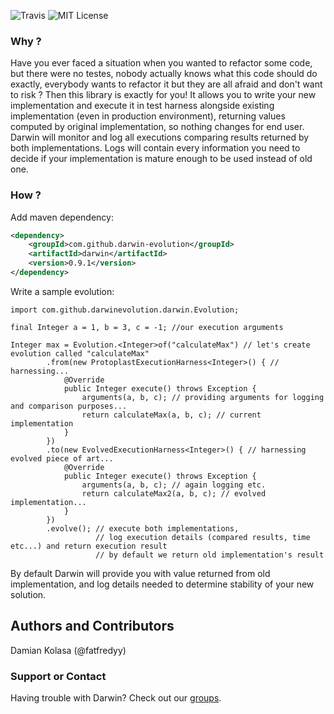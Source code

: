 ![Travis](https://travis-ci.org/darwin-evolution/darwin.svg)
![MIT License](https://img.shields.io/badge/license-MIT-brightgreen.svg)

### Why ?
Have you ever faced a situation when you wanted to refactor some code, but there were no testes, nobody
actually knows what this code should do exactly, everybody wants to refactor it but they are all afraid 
and don't want to risk ? Then this library is exactly for you! It allows you to write your new implementation
and execute it in test harness alongside existing implementation (even in production environment), 
returning values computed by original implementation, so nothing changes for end user. 
Darwin will monitor and log all executions comparing results returned by both implementations.
Logs will contain every information you need to decide if your implementation is mature enough to be used instead 
of old one.

### How ?
Add maven dependency:

```xml
<dependency>
    <groupId>com.github.darwin-evolution</groupId>
    <artifactId>darwin</artifactId>
    <version>0.9.1</version>
</dependency>
```

Write a sample evolution:

    import com.github.darwinevolution.darwin.Evolution;
        
    final Integer a = 1, b = 3, c = -1; //our execution arguments

    Integer max = Evolution.<Integer>of("calculateMax") // let's create evolution called "calculateMax"
            .from(new ProtoplastExecutionHarness<Integer>() { // harnessing...
                @Override
                public Integer execute() throws Exception {
                    arguments(a, b, c); // providing arguments for logging and comparison purposes...
                    return calculateMax(a, b, c); // current implementation
                }
            })
            .to(new EvolvedExecutionHarness<Integer>() { // harnessing evolved piece of art...
                @Override
                public Integer execute() throws Exception {
                    arguments(a, b, c); // again logging etc.
                    return calculateMax2(a, b, c); // evolved implementation...
                }
            })
            .evolve(); // execute both implementations, 
                       // log execution details (compared results, time etc...) and return execution result 
                       // by default we return old implementation's result

By default Darwin will provide you with value returned from old implementation, and log details needed to determine
stability of your new solution. 

## Authors and Contributors
Damian Kolasa (@fatfredyy)

### Support or Contact
Having trouble with Darwin? Check out our [groups](https://groups.google.com/d/forum/darwin-evolution).
